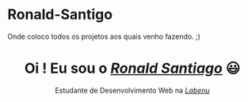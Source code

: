 # Ronald-Santigo
Onde coloco todos os projetos aos quais venho fazendo. ;)
<div>
  <h1 align="center">Oi ! Eu sou o <a href="https://www.linkedin.com/in/ronald-santiago-438685228/"><i>Ronald Santiago</i></a> 😃️</h1>
  <p align="center">Estudante de Desenvolvimento Web na <a href="labenu.com"><i>Labenu</i></a> 
  
  
 


<!-- <h1 align="center"> 
  Labenu
</h1>

<p align="center"><i>"O meu foco em desenvolvimento tem crescido cada vez mais e um dos meus objetivos é conseguir compartilhar muito dos meus conhecimentos e aqui dos meus projetos também. ;)"</i></p> -->

<div align="center">
